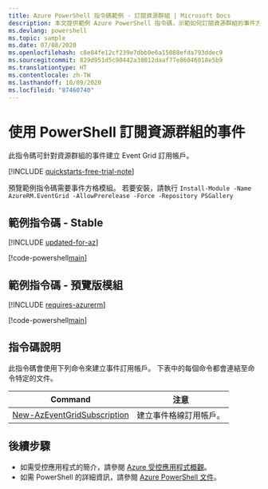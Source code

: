 ```yaml
---
title: Azure PowerShell 指令碼範例 - 訂閱資源群組 | Microsoft Docs
description: 本文提供範例 Azure PowerShell 指令碼，示範如何訂閱資源群組的事件方格事件。
ms.devlang: powershell
ms.topic: sample
ms.date: 07/08/2020
ms.openlocfilehash: c8e84fe12cf239e7dbb0e6a15088efda793ddec9
ms.sourcegitcommit: 829d951d5c90442a38012daaf77e86046018e5b9
ms.translationtype: HT
ms.contentlocale: zh-TW
ms.lasthandoff: 10/09/2020
ms.locfileid: "87460740"
---
```

# <a name="subscribe-to-events-for-a-resource-group-with-powershell"></a>使用 PowerShell 訂閱資源群組的事件

此指令碼可針對資源群組的事件建立 Event Grid 訂用帳戶。

[!INCLUDE [quickstarts-free-trial-note](../../../includes/quickstarts-free-trial-note.md)]

預覽範例指令碼需要事件方格模組。 若要安裝，請執行 `Install-Module -Name AzureRM.EventGrid -AllowPrerelease -Force -Repository PSGallery`

## <a name="sample-script---stable"></a>範例指令碼 - Stable

[!INCLUDE [updated-for-az](../../../includes/updated-for-az.md)]

[!code-powershell[main](../../../powershell_scripts/event-grid/subscribe-to-resource-group/subscribe-to-resource-group.ps1 "Subscribe to resource group")]

## <a name="sample-script---preview-module"></a>範例指令碼 - 預覽版模組

[!INCLUDE [requires-azurerm](../../../includes/requires-azurerm.md)]

[!code-powershell[main](../../../powershell_scripts/event-grid/subscribe-to-resource-group-preview/subscribe-to-resource-group-preview.ps1 "Subscribe to resource group")]

## <a name="script-explanation"></a>指令碼說明

此指令碼會使用下列命令來建立事件訂用帳戶。 下表中的每個命令都會連結至命令特定的文件。

| Command | 注意 |
|---|---|
| [New-AzEventGridSubscription](/powershell/module/az.eventgrid/new-azeventgridsubscription) | 建立事件格線訂用帳戶。 |

## <a name="next-steps"></a>後續步驟

* 如需受控應用程式的簡介，請參閱 [Azure 受控應用程式概觀](../overview.md)。
* 如需 PowerShell 的詳細資訊，請參閱 [Azure PowerShell 文件](/powershell/azure/get-started-azureps)。
